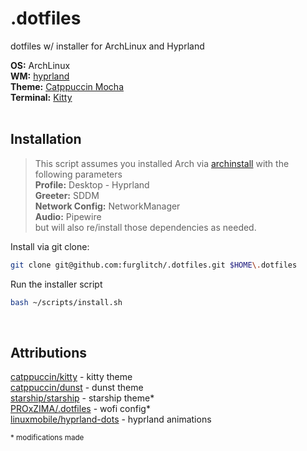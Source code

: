 # .dotfiles
dotfiles w/ installer for ArchLinux and Hyprland

**OS:** ArchLinux<br>
**WM:** [hyprland](https://github.com/hyprwm/Hyprland)<br>
**Theme:** [Catppuccin Mocha](https://github.com/catppuccin/catppuccin)<br>
**Terminal:** [Kitty](https://github.com/kovidgoyal/kitty)<br>
<br>

## Installation
> This script assumes you installed Arch via [archinstall](https://wiki.archlinux.org/title/Archinstall) with the following parameters<br>
> **Profile:** Desktop - Hyprland<br>
> **Greeter:** SDDM<br>
> **Network Config:** NetworkManager<br>
> **Audio:** Pipewire<br>
> but will also re/install those dependencies as needed.<br>

Install via git clone:
```bash
git clone git@github.com:furglitch/.dotfiles.git $HOME\.dotfiles
```

Run the installer script
```bash
bash ~/scripts/install.sh
```
<br>

## Attributions

[catppuccin/kitty](https://github.com/catppuccin/kitty)            - kitty theme<br>
[catppuccin/dunst](https://github.com/catppuccin/dunst)            - dunst theme<br>
[starship/starship](https://github.com/starship/starship)           - starship theme*<br>
[PROxZIMA/.dotfiles](https://github.com/PROxZIMA/.dotfiles)          - wofi config*<br>
[linuxmobile/hyprland-dots](https://github.com/linuxmobile/hyprland-dots)   - hyprland animations<br>

<sup>* modifications made</sup>